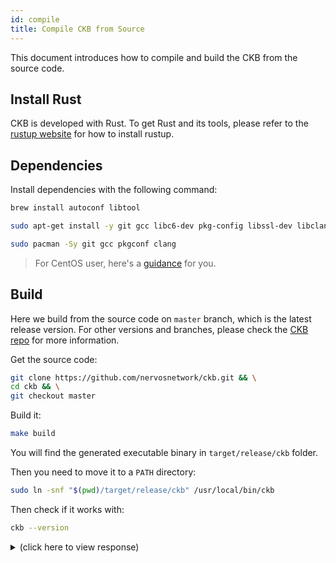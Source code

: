 ```yaml
---
id: compile
title: Compile CKB from Source
---
```


This document introduces how to compile and build the CKB from the source code.

## Install Rust
CKB is developed with Rust. To get Rust and its tools, please refer to the [rustup website](https://www.rustup.rs/) for how to install rustup.

## Dependencies
Install dependencies with the following command:

<!--DOCUSAURUS_CODE_TABS-->
<!--macOS-->
```bash
brew install autoconf libtool
```

<!--Ubuntu and Debian-->
```bash
sudo apt-get install -y git gcc libc6-dev pkg-config libssl-dev libclang-dev clang
```

<!--Arch Linux-->
```bash
sudo pacman -Sy git gcc pkgconf clang
```

<!--END_DOCUSAURUS_CODE_TABS-->

> For CentOS user, here's a [guidance](https://github.com/nervosnetwork/ckb/issues/626) for you.

## Build
Here we build from the source code on `master` branch, which is the latest release version. For other versions and branches, please check the [CKB repo](https://github.com/nervosnetwork/ckb) for more information.

Get the source code:

```bash
git clone https://github.com/nervosnetwork/ckb.git && \
cd ckb && \
git checkout master
```

Build it:
```bash
make build
```

You will find the generated executable binary in `target/release/ckb` folder.

Then you need to move it to a `PATH` directory:
```bash
sudo ln -snf "$(pwd)/target/release/ckb" /usr/local/bin/ckb
```

Then check if it works with:
```bash
ckb --version
```

<!-- Todo: change the response here -->

<details>
<summary>(click here to view response)</summary>
```bash
ckb --version
ckb 0.19.2 (rylai-v8 f4d24c5 2019-08-28)
```
</details>